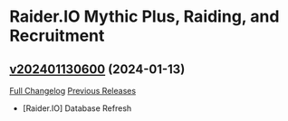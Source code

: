 # Raider.IO Mythic Plus, Raiding, and Recruitment

## [v202401130600](https://github.com/RaiderIO/raiderio-addon/tree/v202401130600) (2024-01-13)
[Full Changelog](https://github.com/RaiderIO/raiderio-addon/compare/v202401120600...v202401130600) [Previous Releases](https://github.com/RaiderIO/raiderio-addon/releases)

- [Raider.IO] Database Refresh  
